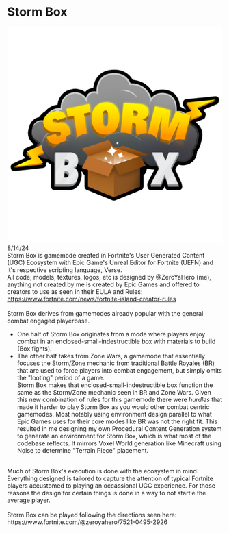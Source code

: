 # Storm Box
![alt text](https://github.com/ZeroYaHero/StormBox/blob/main/T_SB_LogoOutline.png)\
8/14/24<br/>
Storm Box is gamemode created in Fortnite's User Generated Content (UGC) Ecosystem with Epic Game's Unreal Editor for Fortnite (UEFN) and it's respective scripting language, Verse.<br/>
All code, models, textures, logos, etc is designed by @ZeroYaHero (me), anything not created by me is created by Epic Games and offered to creators to use as seen in their EULA and Rules:<br/>
https://www.fortnite.com/news/fortnite-island-creator-rules<br/>
<br/>
Storm Box derives from gamemodes already popular with the general combat engaged playerbase.<br/> 
- One half of Storm Box originates from a mode where players enjoy combat in an enclosed-small-indestructible box with materials to build (Box fights). 
- The other half takes from Zone Wars, a gamemode that essentially focuses the Storm/Zone mechanic from traditional Battle Royales (BR) that are used to force players into combat engagement, but simply omits the "looting" period of a game.<br/>
Storm Box makes that enclosed-small-indestructible box function the same as the Storm/Zone mechanic seen in BR and Zone Wars. Given this new combination of rules for this gamemode there were *hurdles* that made it harder to play Storm Box as you would other combat centric gamemodes. Most notably using environment design parallel to what Epic Games uses for their core modes like BR was not the right fit. This resulted in me designing my own Procedural Content Generation system to generate an environment for Storm Box, which is what most of the codebase reflects. It mirrors Voxel World generation like Minecraft using Noise to determine "Terrain Piece" placement.
<br/>
Much of Storm Box's execution is done with the ecosystem in mind. Everything designed is tailored to capture the attention of typical Fortnite players accustomed to playing an occassional UGC experience. For those reasons the design for certain things is done in a way to not startle the average player.
<br/><br/>
Storm Box can be played following the directions seen here:
https://www.fortnite.com/@zeroyahero/7521-0495-2926
